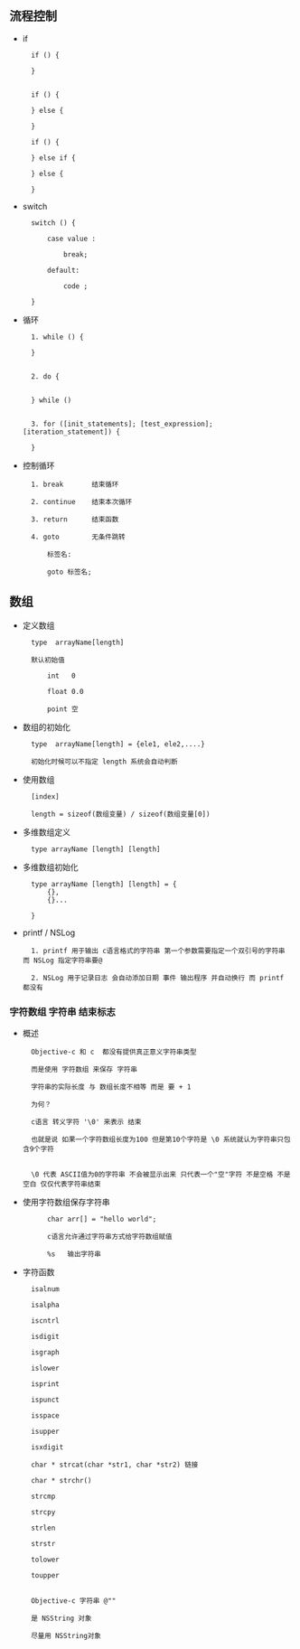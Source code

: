 ## 流程控制

- if

		
		if () {
		
		} 
		
		
		if () {
		
		} else {
		
		}
		
		if () {
		
		} else if {
		
		} else {
		
		}
		


- switch

		
		switch () {
			
			case value : 
			
				break;
			
			default:
			
				code ;
		
		}
		
		


- 循环

		
		1. while () {
		
		}
		
		
		2. do {
		
		
		} while ()
		
		
		3. for ([init_statements]; [test_expression]; [iteration_statement]) {
		
		}
		
		
		
		


- 控制循环

		
		1. break       结束循环
		
		2. continue    结束本次循环
		
		3. return      结束函数
		
		4. goto        无条件跳转
		
			标签名:
			
			goto 标签名;
		
		


## 数组

- 定义数组

		
		type  arrayName[length]
		
		默认初始值
		
			int   0
			
			float 0.0
			
			point 空
			
		
	
- 数组的初始化

		
		type  arrayName[length] = {ele1, ele2,....}
		
		初始化时候可以不指定 length 系统会自动判断
		
	
- 使用数组

		
		[index]
		
		length = sizeof(数组变量) / sizeof(数组变量[0])
		
	
- 多维数组定义

		
		type arrayName [length] [length]
		
		
		
		
	
- 多维数组初始化

		
		type arrayName [length] [length] = {
			{},
			{}...
		
		}
		
	
- printf / NSLog

		
		1. printf 用于输出 c语言格式的字符串 第一个参数需要指定一个双引号的字符串 而 NSLog 指定字符串要@
		
		2. NSLog 用于记录日志 会自动添加日期 事件 输出程序 并自动换行 而 printf 都没有
		
		


### 字符数组 字符串 结束标志

- 概述

	
			
		Objective-c 和 c  都没有提供真正意义字符串类型
		
		而是使用 字符数组 来保存 字符串
		
		字符串的实际长度 与 数组长度不相等 而是 要 + 1
		
		为何？
		
		c语言 转义字符 '\0' 来表示 结束
		
		也就是说 如果一个字符数组长度为100 但是第10个字符是 \0 系统就认为字符串只包含9个字符
		
		
		\0 代表 ASCII值为0的字符串 不会被显示出来 只代表一个"空"字符 不是空格 不是空白 仅仅代表字符串结束
		
		
			
			
	
- 使用字符数组保存字符串

		
			char arr[] = "hello world";
			
			c语言允许通过字符串方式给字符数组赋值
			
			%s   输出字符串
			
			
		
	
- 字符函数

		
		isalnum
		
		isalpha
		
		iscntrl
		
		isdigit
		
		isgraph
		
		islower
		
		isprint
		
		ispunct
		
		isspace
		
		isupper
		
		isxdigit
		
		char * strcat(char *str1, char *str2) 链接
		
		char * strchr()
		
		strcmp
		
		strcpy
		
		strlen
		
		strstr
		
		tolower
		
		toupper
		
		
		Objective-c 字符串 @"" 
		
		是 NSString 对象
		
		尽量用 NSString对象
		
		
		
		
		
		
		
	